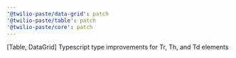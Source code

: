 ```yaml
---
'@twilio-paste/data-grid': patch
'@twilio-paste/table': patch
'@twilio-paste/core': patch
---
```


[Table, DataGrid] Typescript type improvements for Tr, Th, and Td elements

